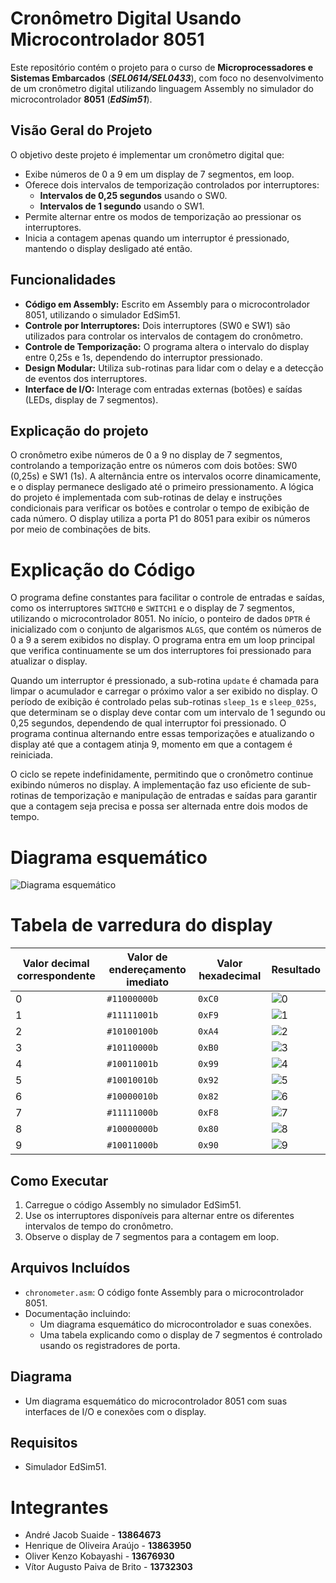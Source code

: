 # Cronômetro Digital Usando Microcontrolador 8051

Este repositório contém o projeto para o curso de **Microprocessadores e Sistemas Embarcados** (***SEL0614/SEL0433***), com foco no desenvolvimento de um cronômetro digital utilizando linguagem Assembly no simulador do microcontrolador **8051** (***EdSim51***).

## Visão Geral do Projeto

O objetivo deste projeto é implementar um cronômetro digital que:
- Exibe números de 0 a 9 em um display de 7 segmentos, em loop.
- Oferece dois intervalos de temporização controlados por interruptores:
  - **Intervalos de 0,25 segundos** usando o SW0.
  - **Intervalos de 1 segundo** usando o SW1.
- Permite alternar entre os modos de temporização ao pressionar os interruptores.
- Inicia a contagem apenas quando um interruptor é pressionado, mantendo o display desligado até então.

## Funcionalidades
- **Código em Assembly:** Escrito em Assembly para o microcontrolador 8051, utilizando o simulador EdSim51.
- **Controle por Interruptores:** Dois interruptores (SW0 e SW1) são utilizados para controlar os intervalos de contagem do cronômetro.
- **Controle de Temporização:** O programa altera o intervalo do display entre 0,25s e 1s, dependendo do interruptor pressionado.
- **Design Modular:** Utiliza sub-rotinas para lidar com o delay e a detecção de eventos dos interruptores.
- **Interface de I/O:** Interage com entradas externas (botões) e saídas (LEDs, display de 7 segmentos).

## Explicação do projeto

O cronômetro exibe números de 0 a 9 no display de 7 segmentos, controlando a temporização entre os números com dois botões: SW0 (0,25s) e SW1 (1s). A alternância entre os intervalos ocorre dinamicamente, e o display permanece desligado até o primeiro pressionamento. A lógica do projeto é implementada com sub-rotinas de delay e instruções condicionais para verificar os botões e controlar o tempo de exibição de cada número. O display utiliza a porta P1 do 8051 para exibir os números por meio de combinações de bits.

# Explicação do Código

O programa define constantes para facilitar o controle de entradas e saídas, como os interruptores `SWITCH0` e `SWITCH1` e o display de 7 segmentos, utilizando o microcontrolador 8051. No início, o ponteiro de dados `DPTR` é inicializado com o conjunto de algarismos `ALGS`, que contém os números de 0 a 9 a serem exibidos no display. O programa entra em um loop principal que verifica continuamente se um dos interruptores foi pressionado para atualizar o display.

Quando um interruptor é pressionado, a sub-rotina `update` é chamada para limpar o acumulador e carregar o próximo valor a ser exibido no display. O período de exibição é controlado pelas sub-rotinas `sleep_1s` e `sleep_025s`, que determinam se o display deve contar com um intervalo de 1 segundo ou 0,25 segundos, dependendo de qual interruptor foi pressionado. O programa continua alternando entre essas temporizações e atualizando o display até que a contagem atinja 9, momento em que a contagem é reiniciada.

O ciclo se repete indefinidamente, permitindo que o cronômetro continue exibindo números no display. A implementação faz uso eficiente de sub-rotinas de temporização e manipulação de entradas e saídas para garantir que a contagem seja precisa e possa ser alternada entre dois modos de tempo.

# Diagrama esquemático

![Diagrama esquemático](imgs/Diagrama.png)

# Tabela de varredura do display

| Valor decimal correspondente | Valor de endereçamento imediato | Valor hexadecimal | Resultado  |
|------------------------------|---------------------------------|--------------------|------------|
| 0                            | `#11000000b`                    | `0xC0`             | ![0](imgs/0.png) |
| 1                            | `#11111001b`                    | `0xF9`             | ![1](imgs/1.png) |
| 2                            | `#10100100b`                    | `0xA4`             | ![2](imgs/2.png) |
| 3                            | `#10110000b`                    | `0xB0`             | ![3](imgs/3.png) |
| 4                            | `#10011001b`                    | `0x99`             | ![4](imgs/4.png) |
| 5                            | `#10010010b`                    | `0x92`             | ![5](imgs/5.png) |
| 6                            | `#10000010b`                    | `0x82`             | ![6](imgs/6.png) |
| 7                            | `#11111000b`                    | `0xF8`             | ![7](imgs/7.png) |
| 8                            | `#10000000b`                    | `0x80`             | ![8](imgs/8.png) |
| 9                            | `#10011000b`                    | `0x90`             | ![9](imgs/9.png) |



## Como Executar
1. Carregue o código Assembly no simulador EdSim51.
2. Use os interruptores disponíveis para alternar entre os diferentes intervalos de tempo do cronômetro.
3. Observe o display de 7 segmentos para a contagem em loop.

## Arquivos Incluídos
- `chronometer.asm`: O código fonte Assembly para o microcontrolador 8051.
- Documentação incluindo:
  - Um diagrama esquemático do microcontrolador e suas conexões.
  - Uma tabela explicando como o display de 7 segmentos é controlado usando os registradores de porta.

## Diagrama
- Um diagrama esquemático do microcontrolador 8051 com suas interfaces de I/O e conexões com o display.

## Requisitos
- Simulador EdSim51.

# Integrantes

- André Jacob Suaide - **13864673**
- Henrique de Oliveira Araújo - **13863950**
- Oliver Kenzo Kobayashi - **13676930**
- Vítor Augusto Paiva de Brito - **13732303**
